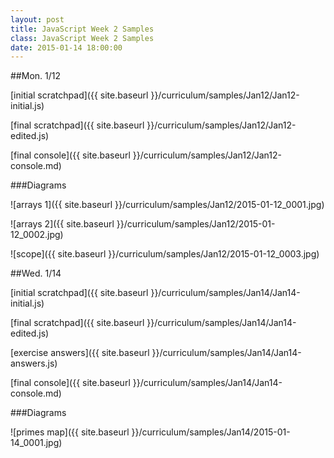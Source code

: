 ```yaml
---
layout: post
title: JavaScript Week 2 Samples
class: JavaScript Week 2 Samples
date: 2015-01-14 18:00:00
---
```


##Mon. 1/12

[initial scratchpad]({{ site.baseurl }}/curriculum/samples/Jan12/Jan12-initial.js)

[final scratchpad]({{ site.baseurl }}/curriculum/samples/Jan12/Jan12-edited.js)

[final console]({{ site.baseurl }}/curriculum/samples/Jan12/Jan12-console.md)

###Diagrams

![arrays 1]({{ site.baseurl }}/curriculum/samples/Jan12/2015-01-12_0001.jpg)

![arrays 2]({{ site.baseurl }}/curriculum/samples/Jan12/2015-01-12_0002.jpg)

![scope]({{ site.baseurl }}/curriculum/samples/Jan12/2015-01-12_0003.jpg)


##Wed. 1/14

[initial scratchpad]({{ site.baseurl }}/curriculum/samples/Jan14/Jan14-initial.js)

[final scratchpad]({{ site.baseurl }}/curriculum/samples/Jan14/Jan14-edited.js)

[exercise answers]({{ site.baseurl }}/curriculum/samples/Jan14/Jan14-answers.js)

[final console]({{ site.baseurl }}/curriculum/samples/Jan14/Jan14-console.md)

###Diagrams

![primes map]({{ site.baseurl }}/curriculum/samples/Jan14/2015-01-14_0001.jpg)
